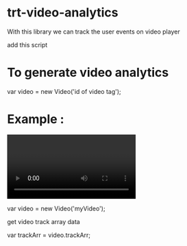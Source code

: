 # trt-video-analytics

With this library we can track the user events on video player

add this script 

<script type="text/javascript" src="video.js"></script>

# To generate video analytics

var video = new Video('id of video tag');

# Example : 

<video id="myVideo"></div>

var video = new Video('myVideo');

get video track array data

var trackArr = video.trackArr;

